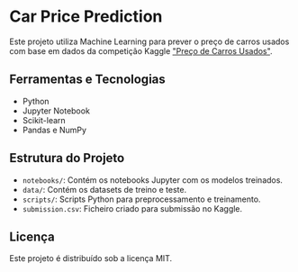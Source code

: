 # Car Price Prediction

Este projeto utiliza Machine Learning para prever o preço de carros usados com base em dados da competição Kaggle ["Preço de Carros Usados"](https://www.kaggle.com/t/b8065d79885b566b8ab33f73debb10e8).

## Ferramentas e Tecnologias
- Python
- Jupyter Notebook
- Scikit-learn
- Pandas e NumPy

## Estrutura do Projeto
- `notebooks/`: Contém os notebooks Jupyter com os modelos treinados.
- `data/`: Contém os datasets de treino e teste.
- `scripts/`: Scripts Python para preprocessamento e treinamento.
- `submission.csv`: Ficheiro criado para submissão no Kaggle.

## Licença
Este projeto é distribuído sob a licença MIT.
